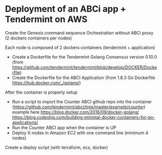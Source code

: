 # Deployment of an ABCi app + Tendermint on AWS

Create the Genesis command sequence Orchestration without ABCi proxy (2 dockers containers per nodes)

Each node is composed of 2 dockers containers (tendermint + application)
- Create a Dockerfile for the Tendermint Golang Consensus version 0.10.0 (from https://github.com/tendermint/tendermint/blob/develop/DOCKER/Dockerfile)
- Create the Dockerfile for the ABCI Application (from 1.8.3 Go Dockerfile https://hub.docker.com/_/golang/)

After the container is properly setup	
- Run a script to import the Counter ABCI github repo into the container (https://github.com/tendermint/abci/tree/master/example/counter) example here https://blog.docker.com/2016/09/docker-golang/
https://blog.codeship.com/building-minimal-docker-containers-for-go-applications/
- Run the Counter ABCI app when the container is UP
- Deploy X nodes in Amazon EC2 with one command line (minimum 4 nodes)

Create a deploy script (with terraform, ecs, docker)
